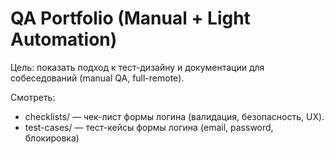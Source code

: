 # QA Portfolio (Manual + Light Automation)
Цель: показать подход к тест-дизайну и документации для собеседований (manual QA, full-remote).

Смотреть:
- checklists/ — чек-лист формы логина (валидация, безопасность, UX).
- test-cases/ — тест-кейсы формы логина (email, password, блокировка)
